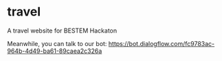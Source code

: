 # travel
A travel website for BESTEM Hackaton

Meanwhile, you can talk to our bot: https://bot.dialogflow.com/fc9783ac-964b-4d49-ba61-89caea2c326a
